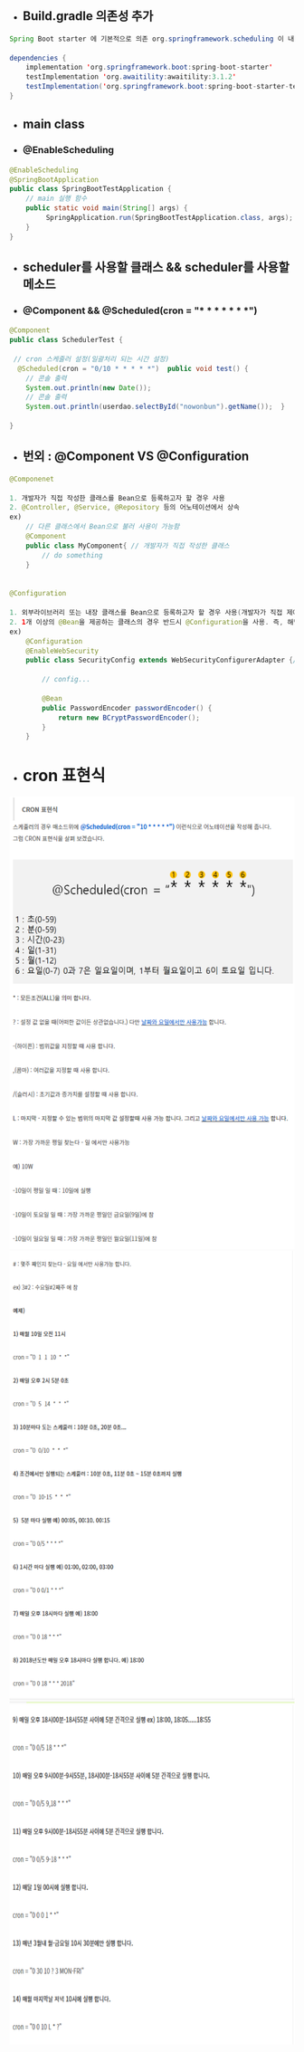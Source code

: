 - ## Build.gradle 의존성 추가

```java
Spring Boot starter 에 기본적으로 의존 org.springframework.scheduling 이 내장 되어있다.

dependencies {
	implementation 'org.springframework.boot:spring-boot-starter'
	testImplementation 'org.awaitility:awaitility:3.1.2'
	testImplementation('org.springframework.boot:spring-boot-starter-test')
}
```

- ## main class
- ### @EnableScheduling

```java
@EnableScheduling
@SpringBootApplication
public class SpringBootTestApplication {
    // main 실행 함수
    public static void main(String[] args) {
         SpringApplication.run(SpringBootTestApplication.class, args);
    }
}

```

- ## scheduler를 사용할 클래스 && scheduler를 사용할 메소드

- ### @Component && @Scheduled(cron = "\* \* \* \* \* \* \*")

```java
@Component
public class SchedulerTest {

 // cron 스케줄러 설정(일괄처리 되는 시간 설정)
  @Scheduled(cron = "0/10 * * * * *")  public void test() {
    // 콘솔 출력
    System.out.println(new Date());
    // 콘솔 출력
    System.out.println(userdao.selectById("nowonbun").getName());  }

}
```

- ## 번외 : @Component VS @Configuration

```java
@Componenet

1. 개발자가 직접 작성한 클래스를 Bean으로 등록하고자 할 경우 사용
2. @Controller, @Service, @Repository 등의 어노테이션에서 상속
ex)
    // 다른 클래스에서 Bean으로 불러 사용이 가능함
    @Component
    public class MyComponent{ // 개발자가 직접 작성한 클래스
        // do something
    }


@Configuration

1. 외부라이브러리 또는 내장 클래스를 Bean으로 등록하고자 할 경우 사용(개발자가 직접 제어가 불가능한 클래스)
2. 1개 이상의 @Bean을 제공하는 클래스의 경우 반드시 @Configuration을 사용. 즉, 해당 클래스에서 한 개 이상의 Bean을 생성하고 있을때 선언 해주어야 함
ex)
    @Configuration
    @EnableWebSecurity
    public class SecurityConfig extends WebSecurityConfigurerAdapter {//외부 라이브러리를 상속 받는 SecurityConfig클래스

        // config...

        @Bean
        public PasswordEncoder passwordEncoder() {
            return new BCryptPasswordEncoder();
        }
    }
```

- # cron 표현식
<img src="img/spring boot cron1.PNG" width= 600px; height= 800px; alt="" />
<img src="img/spring boot cron2.PNG" width= 600px; height= 800px; alt="" />
<img src="img/spring boot cron3.PNG" width= 600px; height= 600px; alt="" />
